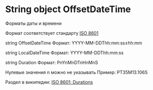 # String object OffsetDateTime

Форматы даты и времени

Формат соответствует стандарту [ISO 8601](https://ru.wikipedia.org/wiki/ISO_8601)

string OffsetDateTime
Формат: YYYY-MM-DDThh:mm:ss±hh:mm

string LocalDateTime
Формат: YYYY-MM-DDThh:mm:ss

string Duration
Формат: PnYnMnDTnHnMnS

Нулевые значения n можно не указывать
Пример: PT35M13.106S

Раздел в википедии: [ISO 8601: Durations](https://en.wikipedia.org/wiki/ISO_8601#Durations)

